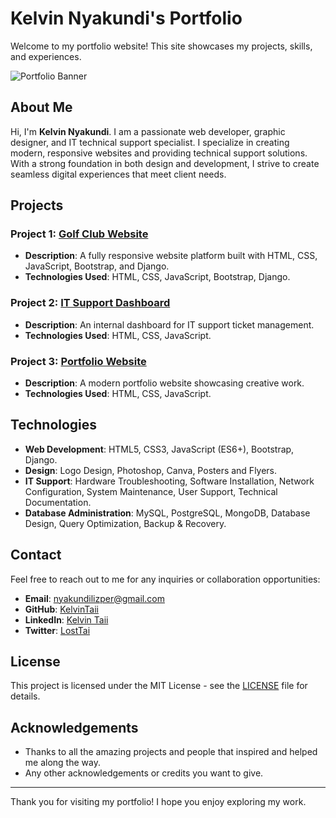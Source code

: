 # Kelvin Nyakundi's Portfolio

Welcome to my portfolio website! This site showcases my projects, skills, and experiences. 

![Portfolio Banner](https://img.icons8.com/fluency/180/000000/code.png)

## About Me

Hi, I'm **Kelvin Nyakundi**. I am a passionate web developer, graphic designer, and IT technical support specialist. I specialize in creating modern, responsive websites and providing technical support solutions. With a strong foundation in both design and development, I strive to create seamless digital experiences that meet client needs.

## Projects

### Project 1: [Golf Club Website](https://github.com/KelvinTaii/gofugolfclub)
- **Description**: A fully responsive website platform built with HTML, CSS, JavaScript, Bootstrap, and Django.
- **Technologies Used**: HTML, CSS, JavaScript, Bootstrap, Django.

### Project 2: [IT Support Dashboard](#)
- **Description**: An internal dashboard for IT support ticket management.
- **Technologies Used**: HTML, CSS, JavaScript.

### Project 3: [Portfolio Website](https://github.com/KelvinTaii/portfolio.github.io)
- **Description**: A modern portfolio website showcasing creative work.
- **Technologies Used**: HTML, CSS, JavaScript.

## Technologies

- **Web Development**: HTML5, CSS3, JavaScript (ES6+), Bootstrap, Django.
- **Design**: Logo Design, Photoshop, Canva, Posters and Flyers.
- **IT Support**: Hardware Troubleshooting, Software Installation, Network Configuration, System Maintenance, User Support, Technical Documentation.
- **Database Administration**: MySQL, PostgreSQL, MongoDB, Database Design, Query Optimization, Backup & Recovery.

## Contact

Feel free to reach out to me for any inquiries or collaboration opportunities:

- **Email**: [nyakundilizper@gmail.com](mailto:nyakundilizper@gmail.com)
- **GitHub**: [KelvinTaii](https://github.com/KelvinTaii)
- **LinkedIn**: [Kelvin Taii](https://www.linkedin.com/in/kelvin-taii/)
- **Twitter**: [LostTai](https://twitter.com/losttai)

## License

This project is licensed under the MIT License - see the [LICENSE](LICENSE) file for details.

## Acknowledgements

- Thanks to all the amazing projects and people that inspired and helped me along the way.
- Any other acknowledgements or credits you want to give.

---

Thank you for visiting my portfolio! I hope you enjoy exploring my work.